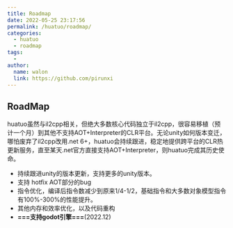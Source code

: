 ```yaml
---
title: Roadmap
date: 2022-05-25 23:17:56
permalink: /huatuo/roadmap/
categories:
  - huatuo
  - roadmap
tags:
  - 
author: 
  name: walon
  link: https://github.com/pirunxi
---
```

## RoadMap

huatuo虽然与il2cpp相关，但绝大多数核心代码独立于il2cpp，很容易移植（预计一个月）到其他不支持AOT+Interpreter的CLR平台。无论unity如何版本变迁，哪怕废弃了il2cpp改用.net 6+，huatuo会持续跟进，稳定地提供跨平台的CLR热更新服务，直至某天.net官方直接支持AOT+Interpreter，则huatuo完成其历史使命。

- 持续跟进unity的版本更新，支持更多的unity版本。
- 支持 hotfix AOT部分的bug
- 指令优化，编译后指令数减少到原来1/4-1/2，基础指令和大多数对象模型指令有100%-300%的性能提升。
- 其他内存和效率优化，以及代码重构
- **===支持godot引擎===**(2022.12)
